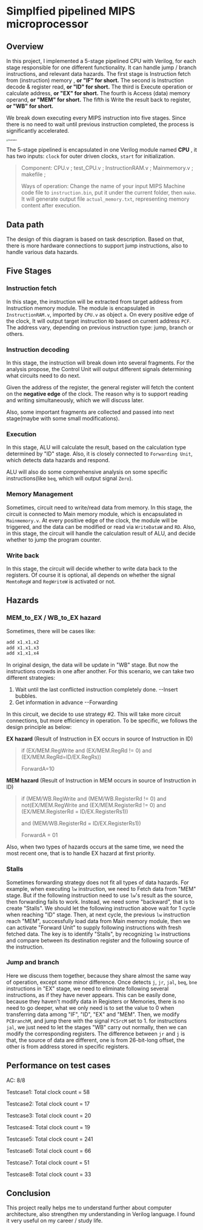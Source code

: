 # Simplfied pipelined MIPS microprocessor

## Overview

In this project, I implemented a 5-stage pipelined CPU with Verilog, for each stage responsible for one different functionality. It can handle jump / branch instructions, and relevant data hazards. The first stage is Instruction fetch from (instruction) memory , **or "IF" for short.** The second is Instruction decode & register read, **or "ID" for short.**  The third is Execute operation or calculate address, **or "EX" for short.** The fourth is Access (data) memory operand, **or "MEM" for short.** The fifth is Write the result back to register, **or "WB" for short.** 

We break down executing every MIPS instruction into five stages. Since there is no need to wait until previous instruction completed, the process is significantly accelerated.

<img src="https://ly-blog.oss-cn-shenzhen.aliyuncs.com/CSC3050/illustration.png" alt="Illustration" style="zoom: 33%;" />

The 5-stage pipelined is encapsulated in one Verilog module named **CPU** , it has two inputs: `clock` for outer driven clocks, `start` for initialization.

> Component: CPU.v ; test_CPU.v ; InstructionRAM.v ; Mainmemory.v ; makefile ; 
>
> Ways of operation: Change the name of your input MIPS Machine code file to `instruction.bin`, put it under the current folder, then `make`. It will generate output file `actual_memory.txt`, representing memory content after execution.

## Data path



The design of this diagram is based on task description. Based on that, there is more hardware connections to support jump instructions, also to handle various data hazards.



## Five Stages

### Instruction fetch

In this stage, the instruction will be extracted from target address from Instruction memory module. The module is encapsulated in `InstructionRAM.v`, imported by `CPU.v` as object `a`. On every positive edge of the clock, It will output target instruction `RD` based on current address `PCF`. The address vary, depending on previous instruction type: jump, branch or others.

### Instruction decoding

In this stage, the instruction will break down into several fragments. For the analysis propose, the Control Unit will  output different signals determining what circuits need to do next. 

Given the address of the register, the general register will fetch the content on the **negative edge** of the clock. The reason why is to support reading and writing simultaneously, which we will discuss later.

Also, some important fragments are collected and passed into next stage(maybe with some small modifications).

### Execution

In this stage, ALU will calculate the result, based on the calculation type determined by "ID" stage. Also, it is closely connected to `Forwarding Unit`, which detects data hazards and respond.

ALU will also do some comprehensive analysis on some specific instructions(like `beq`, which will output signal `Zero`).

### Memory Management

Sometimes, circuit need to write/read data from memory. In this stage, the circuit is connected to Main memory module, which is encapsulated in `Mainmemory.v`. At every positive edge of the clock, the module will be triggered, and the data can be modified or read via `WriteDataW` and `RD`.  Also, in this stage, the circuit will handle the calculation result of ALU, and decide whether to jump the program counter.

### Write back

In this stage, the circuit will decide whether to write data back to the registers. Of course it is optional, all depends on whether the signal `MemtoRegW` and `RegWriteW` is activated or not.



## Hazards

### MEM_to_EX / WB_to_EX hazard

Sometimes, there will be cases like:

```verilog
add x1,x1,x2
add x1,x1,x3
add x1,x1,x4
```

In original design, the data will be update in "WB" stage. But now the instructions crowds in one after another. For this scenario, we can take two different strategies:

1. Wait until the last conflicted instruction completely done. 		--Insert bubbles.
2. Get information in advance        --Forwarding

In this circuit, we decide to use strategy #2. This will take more circuit connections, but more efficiency in operation. To be specific, we follows the design principle as below:

**EX hazard** (Result of Instruction in EX occurs in source of Instruction in ID)

> if (EX/MEM.RegWrite and (EX/MEM.RegRd != 0) and (EX/MEM.RegRd=ID/EX.RegRs))
>
> ForwardA=10



**MEM hazard** (Result of Instruction in MEM occurs in source of Instruction in ID)

> if (MEM/WB.RegWrite and (MEM/WB.RegisterRd != 0) and not(EX/MEM.RegWrite and (EX/MEM.RegisterRd != 0) and (EX/MEM.RegisterRd = ID/EX.RegisterRs1))
>
>  and (MEM/WB.RegisterRd = ID/EX.RegisterRs1)) 
>
> ForwardA = 01



Also, when two types of hazards occurs at the same time, we need the most recent one, that is to handle EX hazard at first priority.



### Stalls

Sometimes forwarding strategy does not fit all types of data hazards. For example, when executing `lw` instruction, we need to Fetch data from "MEM" stage. But if the following instruction need to use `lw`'s result as the source, then forwarding fails to work. Instead, we need some "backward", that is to create "Stalls". We should let the following instruction above wait for 1 cycle when reaching "ID" stage. Then, at next cycle, the previous `lw` instruction reach "MEM", successfully load data from Main memory module, then we can activate "Forward Unit" to supply following instructions with fresh fetched data. The key is to identify "Stalls", by recognizing `lw` instructions and compare between its destination register and the following source of the instruction.



### Jump and branch 

Here we discuss them together, because they share almost the same way of operation, except some minor difference. Once detects `j`, `jr`, `jal`, `beq`, `bne` instructions in "EX" stage, we need to eliminate following several instructions, as if they have never appears. This can be easily done, because they haven't modify data in Registers or Memories, there is no need to go deeper, what we only need is to set the value to 0 when transferring data among "IF", "ID", "EX" and "MEM". Then, we modify `PCBranchM`, and jump there with the signal `PCSrcM` set to 1. for instructions `jal`, we just need to let the stages "WB" carry out normally, then we can modify the corresponding registers. The difference between `jr` and `j` is that, the source of data are different, one is from 26-bit-long offset, the other is from address stored in specific registers.



## Performance on test cases

AC: 8/8

Testcase1: Total clock count = 58

Testcase2: Total clock count = 17

Testcase3: Total clock count = 20

Testcase4: Total clock count = 19

Testcase5: Total clock count = 241

Testcase6: Total clock count = 66

Testcase7: Total clock count = 51

Testcase8: Total clock count = 33



## Conclusion

This project really helps me to understand further about computer architecture, also strengthen my understanding in Verilog language. I found it very useful on my career / study life. 

 

